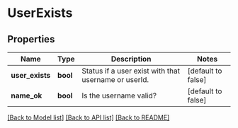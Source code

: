 # UserExists

## Properties

Name | Type | Description | Notes
------------ | ------------- | ------------- | -------------
**user_exists** | **bool** | Status if a user exist with that username or userId. | [default to false]
**name_ok** | **bool** | Is the username valid? | [default to false]

[[Back to Model list]](../README.md#documentation-for-models) [[Back to API list]](../README.md#documentation-for-api-endpoints) [[Back to README]](../README.md)


